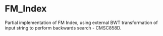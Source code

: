 # FM_Index
Partial implementation of FM Index, using external BWT transformation of input string to perform backwards search  - CMSC858D.
